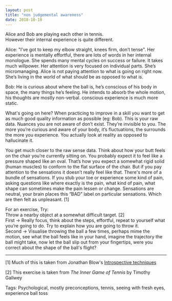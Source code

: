 ```yaml
---
layout: post
title: "non judgemental awareness"
date: 2018-10-10
---
```


Alice and Bob are playing each other in tennis.  
However their internal experience is quite different. 

Alice: "I’ve got to keep my elbow straight, knees firm, don’t tense". Her experience is  mentally effortful, there are lots of words in her internal monologue. She spends many mental cycles on success or failure. It takes much willpower. Her attention is very focused on individual parts. She’s micromanaging. Alice is not paying attention to what is going on right now. She’s living in the world of what should be as opposed to what is. 

Bob: He is curious about where the ball is, he’s conscious of his body in space, the many things he’s feeling. He intends to absorb the whole motion, his thoughts are mostly non-verbal. conscious experience is much more static. 


What's going on here?
When practicing to improve in a skill you want to get as much good quality information as possible (eg: Bob). This is your raw data. Nuances you are not aware of don’t exist. They’re invisible to you. The more you’re curious and aware of your body, it’s fluctuations, the surrounds the more you experience. You actually look at reality as opposed to hallucinate it. 

You get much closer to the raw sense data. Think about how your butt feels on the chair you’re currently sitting on. You probably expect it to feel like a pressure shaped like an oval. That’s how you expect a somewhat rigid solid (human muscles) to conform to the flat surface of the chair. But if you pay attention to the sensations it doesn’t really feel like that. There's more of a bundle of sensations. If you stub your toe or experience some kind of pain, asking questions like where exactly is the pain, what kind of pain, what shape can sometimes make the pain lessen or change. Sensations are neutral, your brain places this “BAD” label on particular sensations. Which are then felt as unpleasant. [1]


For an exercise, Try:  
Throw a nearby object at a somewhat difficult target. [2]  
First → Really focus, think about the steps, effortful, repeat to yourself what you’re going to do. Try to explain how you are going to throw it.   
Second → Visualise throwing the ball a few times, perhaps mime the motion, see what the ball feels like in your hand, imagine the trajectory the ball might take, now let the ball slip out from your fingertips, were you correct about the shape of the ball's flight? 


***


[1] Much of this is taken from Jonathan Blow's [Introspective techniques](https://www.youtube.com/watch?v=i7kh8pNRWOo)

[2] This exercise is taken from *The Inner Game of Tennis* by Timothy Gallwey



Tags: Psychological, mostly preconceptions, tennis, seeing with fresh eyes, experience ball toss 
